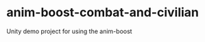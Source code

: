 anim-boost-combat-and-civilian
==============================

Unity demo project for using the anim-boost
